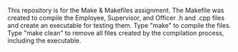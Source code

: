 This repository is for the Make & Makefiles assignment. The Makefile was created to compile the Employee, Supervisor,
and Officer .h and .cpp files and create an executable for testing them. Type "make" to compile the files. Type "make
clean" to remove all files created by the compilation process, including the executable. 
